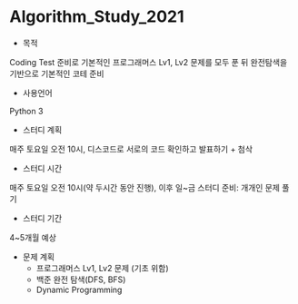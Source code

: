 # Algorithm_Study_2021

+ 목적

Coding Test 준비로 기본적인 프로그래머스 Lv1, Lv2 문제를 모두 푼 뒤 완전탐색을 기반으로 기본적인 코테 준비

+ 사용언어

Python 3

+ 스터디 계획

매주 토요일 오전 10시, 디스코드로 서로의 코드 확인하고 발표하기 + 첨삭

+ 스터디 시간

매주 토요일 오전 10시(약 두시간 동안 진행), 이후 일~금 스터디 준비: 개개인 문제 풀기

+ 스터디 기간

4~5개월 예상

+ 문제 계획
  + 프로그래머스 Lv1, Lv2 문제 (기초 위함)
  + 백준 완전 탐색(DFS, BFS)
  + Dynamic Programming
